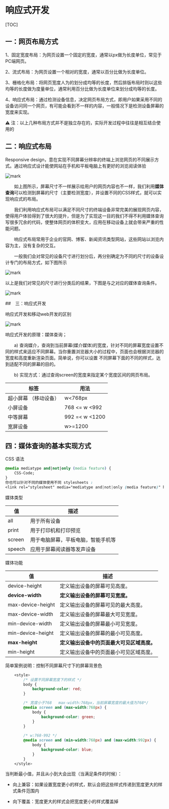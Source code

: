 # 响应式开发

[TOC]



## 一：网页布局方式

1、固定宽度布局：为网页设置一个固定的宽度，通常以px做为长度单位，常见于PC端网页。

2、流式布局：为网页设置一个相对的宽度，通常以百分比做为长度单位。

3、栅格化布局：将网页宽度人为的划分成均等的长度，然后排版布局时则以这些均等的长度做为度量单位，通常利用百分比做为长度单位来划分成均等的长度。

4、响应式布局：通过检测设备信息，决定网页布局方式，即用户如果采用不同的设备访问同一个网页，有可能会看到不一样的内容，一般情况下是检测设备屏幕的宽度来实现。

:warning: 注：以上几种布局方式并不是独立存在的，实际开发过程中往往是相互结合使用的

## 二：响应式布局

Responsive design，意在实现不同屏幕分辨率的终端上浏览网页的不同展示方式。通过响应式设计能使网站在手机和平板电脑上有更好的浏览阅读体验

![mark](http://man.hhaxmm.cn/blog/20190607/pndYQXYXaPBm.png)

　　如上图所示，屏幕尺寸不一样展示给用户的网页内容也不一样，我们利用**媒体查询**可以检测到屏幕的尺寸（主要检测宽度），并设置不同的CSS样式，就可以实现响应式的布局。

　　我们利用响应式布局可以满足不同尺寸的终端设备非常完美的展现网页内容，使得用户体验得到了很大的提升，但是为了实现这一目的我们不得不利用媒体查询写很多冗余的代码，使整体网页的体积变大，应用在移动设备上就会带来严重的性能问题。

　　响应式布局常用于企业的官网、博客、新闻资讯类型网站，这些网站以浏览内容为主，没有复杂的交互。

　　一般我们会对常见的设备尺寸进行划分后，再分别确定为不同的尺寸的设备设计专门的布局方式，如下图所示

![mark](http://man.hhaxmm.cn/blog/20190607/wvIio0pqoDMO.png)

以上是我们对常见的尺寸进行分类后的结果，下图是与之对应的媒体查询条件。

![mark](http://man.hhaxmm.cn/blog/20190607/KjjdUTScc2iE.png)

##　三：响应式开发

响应式开发和移动web开发的区别

![mark](http://man.hhaxmm.cn/blog/20190607/jam2hmeKFvm0.png)

响应式开发的原理：媒体查询；

　　a) 查询媒介，查询到当前屏幕(媒介媒体)的宽度，针对不同的屏幕宽度设置不同的样式来适应不同屏幕。当你重置浏览器大小的过程中，页面也会根据浏览器的宽度和高度重新渲染页面。简单说，你可以设置 不同屏幕下面的不同的样式，达到适配不同的屏幕的目的。

　　b)  实现方式：通过查询screen的宽度来指定某个宽度区间的网页布局。 

| 标签                   | 用法           |
| ---------------------- | -------------- |
| 超小屏幕  （移动设备） | w<768px        |
| 小屏设备               | 768 <= w <992  |
| 中等屏幕               | 992 =< w <1200 |
| 宽屏设备               | w>=1200        |

## 四：媒体查询的基本实现方式

CSS 语法

```css
@media mediatype and|not|only (media feature) {
    CSS-Code;
}
你也可以针对不同的媒体使用不同 stylesheets :
<link rel="stylesheet" media="mediatype and|not|only (media feature)" href="mystylesheet.css">

```

 媒体类型

| 值     | 描述                               |
| ------ | ---------------------------------- |
| all    | 用于所有设备                       |
| print  | 用于打印机和打印预览               |
| screen | 用于电脑屏幕，平板电脑，智能手机等 |
| speech | 应用于屏幕阅读器等发声设备         |

媒体功能

| 值                | 描述                                       |
| ----------------- | ------------------------------------------ |
| device-height     | 定义输出设备的屏幕可见高度。               |
| **device-width**  | **定义输出设备的屏幕可见宽度。**           |
| max-device-height | 定义输出设备的屏幕可见的最大高度。         |
| max-device-width  | 定义输出设备的屏幕最大可见宽度。           |
| min-device-width  | 定义输出设备的屏幕最小可见宽度。           |
| min-device-height | 定义输出设备的屏幕的最小可见高度。         |
| **max-height**    | **定义输出设备中的页面最大可见区域高度。** |
| min-height        | 定义输出设备中的页面最小可见区域高度。     |

简单案例说明：控制不同屏幕尺寸下的屏幕背景色

```css
    <style>
        /* 设置不同屏幕宽度下的样式 */
        body {
            background-color: red;
        }

        /* 宽度小于768   max-width:768px，当前屏幕宽度的最大值为768*/
        @media screen and (max-width:768px) {
            body {
                background-color: green;
            }
        }
        
        /* w:768-992 */
        @media screen and (min-width:768px) and (max-width:992px) {
            body {
                background-color: blue;
            }
        }
    </style>
```

当判断最小值，并且从小到大会出现（当满足条件的时候）：

- 向上兼容：如果设置宽度更小的样式，默认会把这些样式传递到宽度更大的样式条件范围内

- 向下覆盖：宽度更大的样式会把宽度更小的样式覆盖掉



